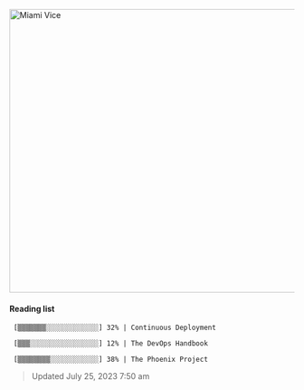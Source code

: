 [<img src="https://media.giphy.com/media/l0IsIMQkVZ0UK1Q7C/giphy.gif" alt="Miami Vice" width="800" height="500">](https://www.youtube.com/watch?v=-aMCzRj3Syg)

 #### Reading list

     [▒▒▒▒▒▒▒░░░░░░░░░░░░░] 32% | Continuous Deployment

     [▒▒▒░░░░░░░░░░░░░░░░░] 12% | The DevOps Handbook

     [▒▒▒▒▒▒▒▒░░░░░░░░░░░░] 38% | The Phoenix Project

 > Updated July 25, 2023 7:50 am
